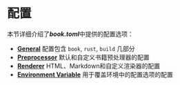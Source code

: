 # 配置

本节详细介绍了***book.toml***中提供的配置选项：
- **[General]** 配置包含 `book`, `rust`, `build` 几部分
- **[Preprocessor]** 默认和自定义书籍预处理器的配置
- **[Renderer]** HTML、Markdown和自定义渲染器的配置
- **[Environment Variable]** 用于覆盖环境中的配置选项的配置

[General]: general.md
[Preprocessor]: preprocessors.md
[Renderer]: renderers.md
[Environment Variable]: environment-variables.md